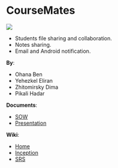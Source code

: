 CourseMates
===========

<p style="image align: left"><img src="https://github.com/CourseMates/CourseMates/blob/master/Images/CourseMate.gif?raw=true"/></p>

* Students file sharing and collaboration.
* Notes sharing.
* Email and Android notification.

__By__:
* Ohana Ben
* Yehezkel Eliran 
* Zhitomirsky Dima
* Pikali Hadar

__Documents__:
* [SOW](https://github.com/CourseMates/CourseMates/blob/master/Files/SOW+%D7%A4%D7%A8%D7%95%D7%99%D7%99%D7%A7%D7%98.docx?raw=true)
* [Presentation](https://github.com/CourseMates/CourseMates/blob/master/Files/CourseMates_Project.pptx?raw=true)

__Wiki__:
* [Home](https://github.com/CourseMates/CourseMates/wiki)
* [Inception](https://github.com/CourseMates/CourseMates/wiki/Inception)
* [SRS](https://github.com/CourseMates/CourseMates/wiki/CourseMates---SRS)
